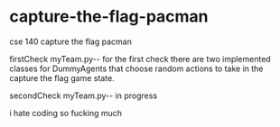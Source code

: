 # capture-the-flag-pacman
cse 140 capture the flag pacman

firstCheck
myTeam.py-- for the first check there are two implemented classes for DummyAgents that choose random actions to take in the capture the flag game state. 

secondCheck
myTeam.py-- in progress

i hate coding so fucking much 